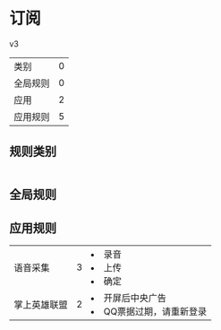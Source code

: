 # 订阅

v3

|||
| - |:-:|
|类别|0|
|全局规则|0|
|应用|2|
|应用规则|5|

## 规则类别

|||
| - |:-:|


## 全局规则



## 应用规则

||||
| - |:-:|-|
|语音采集|3|<li>录音<li>上传<li>确定|
|掌上英雄联盟|2|<li>开屏后中央广告<li>QQ票据过期，请重新登录|
